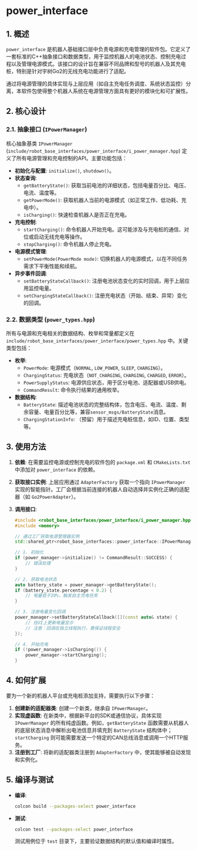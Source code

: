 # power_interface

## 1. 概述

`power_interface` 是机器人基础接口层中负责电源和充电管理的软件包。它定义了一套标准的C++抽象接口和数据类型，用于监控机器人的电池状态、控制充电过程以及管理电源模式。该接口的设计旨在兼容不同品牌和型号的机器人及其充电桩，特别是针对宇树Go2的无线充电功能进行了适配。

通过将电源管理的具体实现与上层应用（如自主充电任务调度、系统状态监控）分离，本软件包使得整个机器人系统在电源管理方面具有更好的模块化和可扩展性。

## 2. 核心设计

### 2.1. 抽象接口 (`IPowerManager`)

核心抽象基类 `IPowerManager` (`include/robot_base_interfaces/power_interface/i_power_manager.hpp`) 定义了所有电源管理和充电控制的API。主要功能包括：

- **初始化与配置**: `initialize()`, `shutdown()`。
- **状态查询**:
  - `getBatteryState()`: 获取当前电池的详细状态，包括电量百分比、电压、电流、温度等。
  - `getPowerMode()`: 获取机器人当前的电源模式（如正常工作、低功耗、充电中）。
  - `isCharging()`: 快速检查机器人是否正在充电。
- **充电控制**:
  - `startCharging()`: 命令机器人开始充电。这可能涉及与充电桩的通信、对位或启动无线充电等操作。
  - `stopCharging()`: 命令机器人停止充电。
- **电源模式管理**:
  - `setPowerMode(PowerMode mode)`: 切换机器人的电源模式，以在不同任务需求下平衡性能和续航。
- **异步事件回调**:
  - `setBatteryStateCallback()`: 注册电池状态变化的实时回调，用于上层应用监控电量。
  - `setChargingStateCallback()`: 注册充电状态（开始、结束、异常）变化的回调。

### 2.2. 数据类型 (`power_types.hpp`)

所有与电源和充电相关的数据结构、枚举和常量都定义在 `include/robot_base_interfaces/power_interface/power_types.hpp` 中。关键类型包括：

- **枚举**:
  - `PowerMode`: 电源模式（`NORMAL`, `LOW_POWER`, `SLEEP`, `CHARGING`）。
  - `ChargingStatus`: 充电状态（`NOT_CHARGING`, `CHARGING`, `CHARGED`, `ERROR`）。
  - `PowerSupplyStatus`: 电源供应状态，用于区分电池、适配器或USB供电。
  - `CommandResult`: 命令执行结果的通用枚举。
- **数据结构**:
  - `BatteryState`: 描述电池状态的完整结构体，包含电压、电流、温度、剩余容量、电量百分比等，兼容`sensor_msgs/BatteryState`消息。
  - `ChargingStationInfo`: （预留）用于描述充电桩信息，如ID、位置、类型等。

## 3. 使用方法

1.  **依赖**: 在需要监控电源或控制充电的软件包的 `package.xml` 和 `CMakeLists.txt` 中添加对 `power_interface` 的依赖。

2.  **获取接口实例**: 上层应用通过 `AdapterFactory` 获取一个指向 `IPowerManager` 实现的智能指针。工厂会根据当前连接的机器人自动选择并实例化正确的适配器（如 `Go2PowerAdapter`）。

3.  **调用接口**:
    ```cpp
    #include <robot_base_interfaces/power_interface/i_power_manager.hpp>
    #include <memory>

    // 通过工厂获取电源管理器实例
    std::shared_ptr<robot_base_interfaces::power_interface::IPowerManager> power_manager;

    // 1. 初始化
    if (power_manager->initialize() != CommandResult::SUCCESS) {
        // 错误处理
    }

    // 2. 获取电池状态
    auto battery_state = power_manager->getBatteryState();
    if (battery_state.percentage < 0.2) {
        // 电量低于20%，触发自主充电任务
    }

    // 3. 注册电量变化回调
    power_manager->setBatteryStateCallback([](const auto& state) {
        // 在UI上更新电量显示
        // 注意：回调在独立线程执行，需保证线程安全
    });

    // 4. 开始充电
    if (!power_manager->isCharging()) {
        power_manager->startCharging();
    }
    ```

## 4. 如何扩展

要为一个新的机器人平台或充电桩添加支持，需要执行以下步骤：

1.  **创建新的适配器类**: 创建一个新类，继承自 `IPowerManager`。
2.  **实现虚函数**: 在新类中，根据新平台的SDK或通信协议，具体实现 `IPowerManager` 的所有纯虚函数。例如，`getBatteryState` 函数需要从机器人的底层状态消息中解析出电池信息并填充到 `BatteryState` 结构体中；`startCharging` 则可能需要发送一个特定的CAN总线消息或调用一个HTTP服务。
3.  **注册到工厂**: 将新的适配器类注册到 `AdapterFactory` 中，使其能够被自动发现和实例化。

## 5. 编译与测试

- **编译**:
  ```bash
  colcon build --packages-select power_interface
  ```
- **测试**:
  ```bash
  colcon test --packages-select power_interface
  ```
  测试用例位于 `test` 目录下，主要验证数据结构的默认值和编译时属性。
